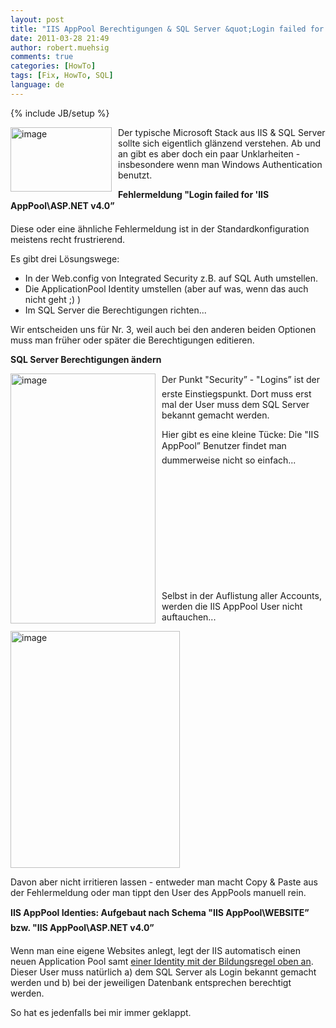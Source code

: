 ```yaml
---
layout: post
title: "IIS AppPool Berechtigungen & SQL Server &quot;Login failed for 'IIS AppPool'&quot;"
date: 2011-03-28 21:49
author: robert.muehsig
comments: true
categories: [HowTo]
tags: [Fix, HowTo, SQL]
language: de
---
```

{% include JB/setup %}
<p><a href="{{BASE_PATH}}/assets/wp-images-de/image1225.png"><img style="border-bottom: 0px; border-left: 0px; margin: 0px 10px 0px 0px; display: inline; border-top: 0px; border-right: 0px" title="image" border="0" alt="image" align="left" src="{{BASE_PATH}}/assets/wp-images-de/image_thumb405.png" width="162" height="103" /></a>Der typische Microsoft Stack aus IIS &amp; SQL Server sollte sich eigentlich glänzend verstehen. Ab und an gibt es aber doch ein paar Unklarheiten - insbesondere wenn man Windows Authentication benutzt.</p>  <p></p>  <p><strong>Fehlermeldung "Login failed for 'IIS AppPool\ASP.NET v4.0”</strong></p>  <p>Diese oder eine ähnliche Fehlermeldung ist in der Standardkonfiguration meistens recht frustrierend. </p>  <p>Es gibt drei Lösungswege:</p>  <ul>   <li>In der Web.config von Integrated Security z.B. auf SQL Auth umstellen.</li>    <li>Die ApplicationPool Identity umstellen (aber auf was, wenn das auch nicht geht ;) )</li>    <li>Im SQL Server die Berechtigungen richten...</li> </ul>  <p>Wir entscheiden uns für Nr. 3, weil auch bei den anderen beiden Optionen muss man früher oder später die Berechtigungen editieren.</p>  <p><strong>SQL Server Berechtigungen ändern</strong></p>  <p><a href="{{BASE_PATH}}/assets/wp-images-de/image1226.png"><img style="border-bottom: 0px; border-left: 0px; margin: 0px 10px 0px 0px; display: inline; border-top: 0px; border-right: 0px" title="image" border="0" alt="image" align="left" src="{{BASE_PATH}}/assets/wp-images-de/image_thumb406.png" width="232" height="400" /></a> </p>  <p>Der Punkt "Security” - "Logins” ist der erste Einstiegspunkt. Dort muss erst mal der User muss dem SQL Server bekannt gemacht werden. </p>  <p>Hier gibt es eine kleine Tücke: Die "IIS AppPool” Benutzer findet man dummerweise nicht so einfach... </p>  <p>&#160;</p>  <p>&#160;</p>  <p>&#160;</p>  <p>&#160;</p>  <p>&#160;</p>  <p>&#160;</p>  <p>Selbst in der Auflistung aller Accounts, werden die IIS AppPool User nicht auftauchen...</p>  <p><a href="{{BASE_PATH}}/assets/wp-images-de/image1227.png"><img style="border-bottom: 0px; border-left: 0px; display: inline; border-top: 0px; border-right: 0px" title="image" border="0" alt="image" src="{{BASE_PATH}}/assets/wp-images-de/image_thumb407.png" width="271" height="379" /></a> </p>  <p>Davon aber nicht irritieren lassen - entweder man macht Copy &amp; Paste aus der Fehlermeldung oder man tippt den User des AppPools manuell rein.</p>  <p><strong>IIS AppPool Identies: Aufgebaut nach Schema "IIS AppPool\WEBSITE” bzw. "IIS AppPool\ASP.NET v4.0”</strong></p>  <p>Wenn man eine eigene Websites anlegt, legt der IIS automatisch einen neuen Application Pool samt <a href="http://serverfault.com/questions/186923/login-failed-for-iis-apppool-asp-net-v4-0-sql-server-web">einer Identity mit der Bildungsregel oben an</a>. Dieser User muss natürlich a) dem SQL Server als Login bekannt gemacht werden und b) bei der jeweiligen Datenbank entsprechen berechtigt werden.</p>  <p>So hat es jedenfalls bei mir immer geklappt.</p>
